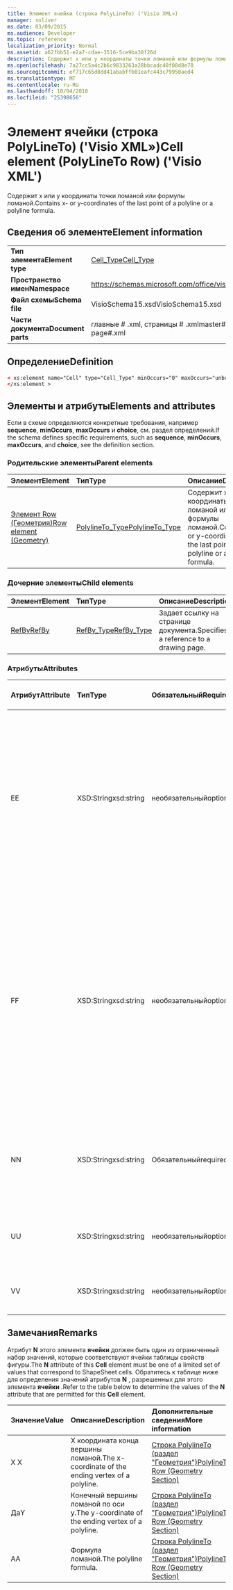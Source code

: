 ```yaml
---
title: Элемент ячейки (строка PolyLineTo) ('Visio XML»)
manager: soliver
ms.date: 03/09/2015
ms.audience: Developer
ms.topic: reference
localization_priority: Normal
ms.assetid: a62fbb51-e2a7-cdae-3516-5ce9ba30f26d
description: Содержит x или y координаты точки ломаной или формулы ломаной.
ms.openlocfilehash: 7a27cc5a4c2b6c9833263a28bbcadc40f08d8e70
ms.sourcegitcommit: ef717c65d8dd41ababffb01eafc443c79950aed4
ms.translationtype: MT
ms.contentlocale: ru-RU
ms.lasthandoff: 10/04/2018
ms.locfileid: "25398656"
---
```

# <a name="cell-element-polylineto-row-visio-xml"></a><span data-ttu-id="7daf8-103">Элемент ячейки (строка PolyLineTo) ('Visio XML»)</span><span class="sxs-lookup"><span data-stu-id="7daf8-103">Cell element (PolyLineTo Row) ('Visio XML')</span></span>

<span data-ttu-id="7daf8-104">Содержит x или y координаты точки ломаной или формулы ломаной.</span><span class="sxs-lookup"><span data-stu-id="7daf8-104">Contains x- or y-coordinates of the last point of a polyline or a polyline formula.</span></span>
  
## <a name="element-information"></a><span data-ttu-id="7daf8-105">Сведения об элементе</span><span class="sxs-lookup"><span data-stu-id="7daf8-105">Element information</span></span>

|||
|:-----|:-----|
|<span data-ttu-id="7daf8-106">**Тип элемента**</span><span class="sxs-lookup"><span data-stu-id="7daf8-106">**Element type**</span></span> <br/> |[<span data-ttu-id="7daf8-107">Cell_Type</span><span class="sxs-lookup"><span data-stu-id="7daf8-107">Cell_Type</span></span>](cell_type-complextypevisio-xml.md) <br/> |
|<span data-ttu-id="7daf8-108">**Пространство имен**</span><span class="sxs-lookup"><span data-stu-id="7daf8-108">**Namespace**</span></span> <br/> |https://schemas.microsoft.com/office/visio/2012/main  <br/> |
|<span data-ttu-id="7daf8-109">**Файл схемы**</span><span class="sxs-lookup"><span data-stu-id="7daf8-109">**Schema file**</span></span> <br/> |<span data-ttu-id="7daf8-110">VisioSchema15.xsd</span><span class="sxs-lookup"><span data-stu-id="7daf8-110">VisioSchema15.xsd</span></span>  <br/> |
|<span data-ttu-id="7daf8-111">**Части документа**</span><span class="sxs-lookup"><span data-stu-id="7daf8-111">**Document parts**</span></span> <br/> |<span data-ttu-id="7daf8-112">главные # .xml, страницы # .xml</span><span class="sxs-lookup"><span data-stu-id="7daf8-112">master#.xml, page#.xml</span></span>  <br/> |
   
## <a name="definition"></a><span data-ttu-id="7daf8-113">Определение</span><span class="sxs-lookup"><span data-stu-id="7daf8-113">Definition</span></span>

```XML
< xs:element name="Cell" type="Cell_Type" minOccurs="0" maxOccurs="unbounded" >
</xs:element >
```

## <a name="elements-and-attributes"></a><span data-ttu-id="7daf8-114">Элементы и атрибуты</span><span class="sxs-lookup"><span data-stu-id="7daf8-114">Elements and attributes</span></span>

<span data-ttu-id="7daf8-115">Если в схеме определяются конкретные требования, например **sequence**, **minOccurs**, **maxOccurs** и **choice**, см. раздел определений.</span><span class="sxs-lookup"><span data-stu-id="7daf8-115">If the schema defines specific requirements, such as **sequence**, **minOccurs**, **maxOccurs**, and **choice**, see the definition section.</span></span> 
  
### <a name="parent-elements"></a><span data-ttu-id="7daf8-116">Родительские элементы</span><span class="sxs-lookup"><span data-stu-id="7daf8-116">Parent elements</span></span>

|<span data-ttu-id="7daf8-117">**Элемент**</span><span class="sxs-lookup"><span data-stu-id="7daf8-117">**Element**</span></span>|<span data-ttu-id="7daf8-118">**Тип**</span><span class="sxs-lookup"><span data-stu-id="7daf8-118">**Type**</span></span>|<span data-ttu-id="7daf8-119">**Описание**</span><span class="sxs-lookup"><span data-stu-id="7daf8-119">**Description**</span></span>|
|:-----|:-----|:-----|
|[<span data-ttu-id="7daf8-120">Элемент Row (Геометрия)</span><span class="sxs-lookup"><span data-stu-id="7daf8-120">Row element (Geometry)</span></span>](row-element-geometry-sectionvisio-xml.md) <br/> |[<span data-ttu-id="7daf8-121">PolylineTo_Type</span><span class="sxs-lookup"><span data-stu-id="7daf8-121">PolylineTo_Type</span></span>](polylineto_type-complextypevisio-xml.md) <br/> |<span data-ttu-id="7daf8-122">Содержит x или y координаты точки ломаной или формулы ломаной.</span><span class="sxs-lookup"><span data-stu-id="7daf8-122">Contains x- or y-coordinates of the last point of a polyline or a polyline formula.</span></span>  <br/> |
   
### <a name="child-elements"></a><span data-ttu-id="7daf8-123">Дочерние элементы</span><span class="sxs-lookup"><span data-stu-id="7daf8-123">Child elements</span></span>

|<span data-ttu-id="7daf8-124">**Элемент**</span><span class="sxs-lookup"><span data-stu-id="7daf8-124">**Element**</span></span>|<span data-ttu-id="7daf8-125">**Тип**</span><span class="sxs-lookup"><span data-stu-id="7daf8-125">**Type**</span></span>|<span data-ttu-id="7daf8-126">**Описание**</span><span class="sxs-lookup"><span data-stu-id="7daf8-126">**Description**</span></span>|
|:-----|:-----|:-----|
|[<span data-ttu-id="7daf8-127">RefBy</span><span class="sxs-lookup"><span data-stu-id="7daf8-127">RefBy</span></span>](refby-element-cell_type-complextypevisio-xml.md) <br/> |[<span data-ttu-id="7daf8-128">RefBy_Type</span><span class="sxs-lookup"><span data-stu-id="7daf8-128">RefBy_Type</span></span>](refby_type-complextypevisio-xml.md) <br/> |<span data-ttu-id="7daf8-129">Задает ссылку на странице документа.</span><span class="sxs-lookup"><span data-stu-id="7daf8-129">Specifies a reference to a drawing page.</span></span>  <br/> |
   
### <a name="attributes"></a><span data-ttu-id="7daf8-130">Атрибуты</span><span class="sxs-lookup"><span data-stu-id="7daf8-130">Attributes</span></span>

|<span data-ttu-id="7daf8-131">**Атрибут**</span><span class="sxs-lookup"><span data-stu-id="7daf8-131">**Attribute**</span></span>|<span data-ttu-id="7daf8-132">**Тип**</span><span class="sxs-lookup"><span data-stu-id="7daf8-132">**Type**</span></span>|<span data-ttu-id="7daf8-133">**Обязательный**</span><span class="sxs-lookup"><span data-stu-id="7daf8-133">**Required**</span></span>|<span data-ttu-id="7daf8-134">**Описание**</span><span class="sxs-lookup"><span data-stu-id="7daf8-134">**Description**</span></span>|<span data-ttu-id="7daf8-135">**Возможные значения**</span><span class="sxs-lookup"><span data-stu-id="7daf8-135">**Possible values**</span></span>|
|:-----|:-----|:-----|:-----|:-----|
|<span data-ttu-id="7daf8-136">E</span><span class="sxs-lookup"><span data-stu-id="7daf8-136">E</span></span>  <br/> |<span data-ttu-id="7daf8-137">XSD:String</span><span class="sxs-lookup"><span data-stu-id="7daf8-137">xsd:string</span></span>  <br/> |<span data-ttu-id="7daf8-138">необязательный</span><span class="sxs-lookup"><span data-stu-id="7daf8-138">optional</span></span>  <br/> |<span data-ttu-id="7daf8-139">Указывает, что формулы оценивается как ошибка.</span><span class="sxs-lookup"><span data-stu-id="7daf8-139">Indicates that the formula evaluates to an error.</span></span> <span data-ttu-id="7daf8-140">Значение **E** является текущим значением (строка сообщения об ошибке); значение атрибута **V** — это последний допустимое значение.</span><span class="sxs-lookup"><span data-stu-id="7daf8-140">The value of **E** is the current value (an error message string); the value of the **V** attribute is the last valid value.</span></span>  <br/> |<span data-ttu-id="7daf8-141">Строка сообщения об ошибке.</span><span class="sxs-lookup"><span data-stu-id="7daf8-141">An error message string.</span></span>  <br/> |
|<span data-ttu-id="7daf8-142">F</span><span class="sxs-lookup"><span data-stu-id="7daf8-142">F</span></span>  <br/> |<span data-ttu-id="7daf8-143">XSD:String</span><span class="sxs-lookup"><span data-stu-id="7daf8-143">xsd:string</span></span>  <br/> |<span data-ttu-id="7daf8-144">необязательный</span><span class="sxs-lookup"><span data-stu-id="7daf8-144">optional</span></span>  <br/> | <span data-ttu-id="7daf8-145">Представляет элемент формулы.</span><span class="sxs-lookup"><span data-stu-id="7daf8-145">Represents the element's formula.</span></span> <span data-ttu-id="7daf8-146">Этот атрибут может содержать один из следующих строк:</span><span class="sxs-lookup"><span data-stu-id="7daf8-146">This attribute can contain one of the following strings:</span></span>  <br/>  <span data-ttu-id="7daf8-147">(Некоторые формулы) Если формула существует локально</span><span class="sxs-lookup"><span data-stu-id="7daf8-147">'(some formula)' if the formula exists locally</span></span>  <br/>  <span data-ttu-id="7daf8-148">`No Formula`Если формула локально удален или заблокирован</span><span class="sxs-lookup"><span data-stu-id="7daf8-148">`No Formula` if the formula is locally deleted or blocked</span></span>  <br/>  <span data-ttu-id="7daf8-149">`Inh`Если наследуется формулу.</span><span class="sxs-lookup"><span data-stu-id="7daf8-149">`Inh` if the formula is inherited.</span></span>  <br/> |<span data-ttu-id="7daf8-150">Формула.</span><span class="sxs-lookup"><span data-stu-id="7daf8-150">A formula.</span></span>  <br/> |
|<span data-ttu-id="7daf8-151">N</span><span class="sxs-lookup"><span data-stu-id="7daf8-151">N</span></span>  <br/> |<span data-ttu-id="7daf8-152">XSD:String</span><span class="sxs-lookup"><span data-stu-id="7daf8-152">xsd:string</span></span>  <br/> |<span data-ttu-id="7daf8-153">Обязательный</span><span class="sxs-lookup"><span data-stu-id="7daf8-153">required</span></span>  <br/> |<span data-ttu-id="7daf8-154">Представляет имя ячейки таблицы свойств фигуры.</span><span class="sxs-lookup"><span data-stu-id="7daf8-154">Represents the name of the ShapeSheet cell.</span></span>  <br/> |<span data-ttu-id="7daf8-155">Имя ячейки таблицы свойств фигуры.</span><span class="sxs-lookup"><span data-stu-id="7daf8-155">The name of the ShapeSheet cell.</span></span>  <br/> <span data-ttu-id="7daf8-156">В разделе замечания ниже.</span><span class="sxs-lookup"><span data-stu-id="7daf8-156">See the Remarks section below.</span></span>  <br/> |
|<span data-ttu-id="7daf8-157">U</span><span class="sxs-lookup"><span data-stu-id="7daf8-157">U</span></span>  <br/> |<span data-ttu-id="7daf8-158">XSD:String</span><span class="sxs-lookup"><span data-stu-id="7daf8-158">xsd:string</span></span>  <br/> |<span data-ttu-id="7daf8-159">необязательный</span><span class="sxs-lookup"><span data-stu-id="7daf8-159">optional</span></span>  <br/> |<span data-ttu-id="7daf8-160">Представляет единицы измерения по умолчанию — это список Рассылки.</span><span class="sxs-lookup"><span data-stu-id="7daf8-160">Represents a unit of measure The default is DL.</span></span>  <br/> |<span data-ttu-id="7daf8-161">Единицы ячейки.</span><span class="sxs-lookup"><span data-stu-id="7daf8-161">The units of the cell.</span></span>  <br/> |
|<span data-ttu-id="7daf8-162">V</span><span class="sxs-lookup"><span data-stu-id="7daf8-162">V</span></span>  <br/> |<span data-ttu-id="7daf8-163">XSD:String</span><span class="sxs-lookup"><span data-stu-id="7daf8-163">xsd:string</span></span>  <br/> |<span data-ttu-id="7daf8-164">необязательный</span><span class="sxs-lookup"><span data-stu-id="7daf8-164">optional</span></span>  <br/> |<span data-ttu-id="7daf8-165">Представляет значение ячейки.</span><span class="sxs-lookup"><span data-stu-id="7daf8-165">Represents the value of the cell.</span></span>  <br/> |<span data-ttu-id="7daf8-166">Значение ячейки таблицы свойств фигуры.</span><span class="sxs-lookup"><span data-stu-id="7daf8-166">The value of the ShapeSheet cell.</span></span>  <br/> |
   
## <a name="remarks"></a><span data-ttu-id="7daf8-167">Замечания</span><span class="sxs-lookup"><span data-stu-id="7daf8-167">Remarks</span></span>

<span data-ttu-id="7daf8-168">Атрибут **N** этого элемента **ячейки** должен быть один из ограниченный набор значений, которые соответствуют ячейки таблицы свойств фигуры.</span><span class="sxs-lookup"><span data-stu-id="7daf8-168">The **N** attribute of this **Cell** element must be one of a limited set of values that correspond to ShapeSheet cells.</span></span> <span data-ttu-id="7daf8-169">Обратитесь к таблице ниже для определения значений атрибутов **N** , разрешенных для этого элемента **ячейки** .</span><span class="sxs-lookup"><span data-stu-id="7daf8-169">Refer to the table below to determine the values of the **N** attribute that are permitted for this **Cell** element.</span></span> 
  
|<span data-ttu-id="7daf8-170">**Значение**</span><span class="sxs-lookup"><span data-stu-id="7daf8-170">**Value**</span></span>|<span data-ttu-id="7daf8-171">**Описание**</span><span class="sxs-lookup"><span data-stu-id="7daf8-171">**Description**</span></span>|<span data-ttu-id="7daf8-172">**Дополнительные сведения**</span><span class="sxs-lookup"><span data-stu-id="7daf8-172">**More information**</span></span>|
|:-----|:-----|:-----|
|<span data-ttu-id="7daf8-173">X </span><span class="sxs-lookup"><span data-stu-id="7daf8-173">X</span></span>  <br/> |<span data-ttu-id="7daf8-174">X координата конца вершины ломаной.</span><span class="sxs-lookup"><span data-stu-id="7daf8-174">The x-coordinate of the ending vertex of a polyline.</span></span>  <br/> |[<span data-ttu-id="7daf8-175">Строка PolylineTo (раздел "Геометрия")</span><span class="sxs-lookup"><span data-stu-id="7daf8-175">PolylineTo Row (Geometry Section)</span></span>](polylineto-row-geometry-section.md) <br/> |
|<span data-ttu-id="7daf8-176">Да</span><span class="sxs-lookup"><span data-stu-id="7daf8-176">Y</span></span>  <br/> |<span data-ttu-id="7daf8-177">Конечный вершины ломаной по оси y.</span><span class="sxs-lookup"><span data-stu-id="7daf8-177">The y-coordinate of the ending vertex of a polyline.</span></span>  <br/> |[<span data-ttu-id="7daf8-178">Строка PolylineTo (раздел "Геометрия")</span><span class="sxs-lookup"><span data-stu-id="7daf8-178">PolylineTo Row (Geometry Section)</span></span>](polylineto-row-geometry-section.md) <br/> |
|<span data-ttu-id="7daf8-179">A</span><span class="sxs-lookup"><span data-stu-id="7daf8-179">A</span></span>  <br/> |<span data-ttu-id="7daf8-180">Формула ломаной.</span><span class="sxs-lookup"><span data-stu-id="7daf8-180">The polyline formula.</span></span>  <br/> |[<span data-ttu-id="7daf8-181">Строка PolylineTo (раздел "Геометрия")</span><span class="sxs-lookup"><span data-stu-id="7daf8-181">PolylineTo Row (Geometry Section)</span></span>](polylineto-row-geometry-section.md) <br/> |
   


